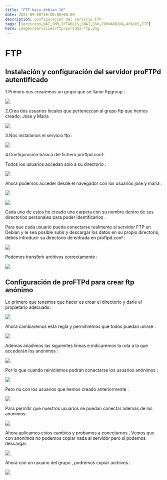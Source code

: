 ```yaml
---
title: "FTP bajo debian 10"
date: 2023-09-08T10:00:00+00:00
description: Configuracion del servicio FTP 
tags: [Servicios,NAT,SMR,IPTABLES,SNAT,SSH,FORWARDING,APACHE,FTP]
hero: images/servicios/ftp/portada-ftp.png
---
```

# FTP
##  Instalación y configuración del servidor proFTPd autentificado
1.Primero nos crearemos un grupo que se llame ftpgroup :

![](../img/Aspose.Words.5fca9cc1-3c81-4853-a5ed-a70b0122341b.160.png)

2.Crea dos usuarios locales que pertenezcan al grupo ftp que hemos creado: Jose y Maria

![](../img/Aspose.Words.5fca9cc1-3c81-4853-a5ed-a70b0122341b.161.png)

3.Nos instalamos el servicio ftp :

![](../img/Aspose.Words.5fca9cc1-3c81-4853-a5ed-a70b0122341b.162.png)

4.Configuración básica del fichero proftpd.conf:

Todos los usuarios accedan  solo a su directorio :

![](../img/Aspose.Words.5fca9cc1-3c81-4853-a5ed-a70b0122341b.163.png)

Ahora podemos acceder desde el navegador con los usuarios jose y maria  :

![](../img/Aspose.Words.5fca9cc1-3c81-4853-a5ed-a70b0122341b.164.png)

![](../img/Aspose.Words.5fca9cc1-3c81-4853-a5ed-a70b0122341b.165.png)

Cada uno de estos he creado una carpeta con su nombre dentro de sus directorios personales para poder identificarlos .

Para que cada usuario pueda conectarse realmente al servidor FTP en Debian y le sea posible subir y descargar los datos en su propio directorio, debes introducir su directorio de entrada en proftpd.conf :

![](../img/Aspose.Words.5fca9cc1-3c81-4853-a5ed-a70b0122341b.166.png)

Podemos transferir archivos correctamente :

![](../img/Aspose.Words.5fca9cc1-3c81-4853-a5ed-a70b0122341b.167.png)

## Configuración de proFTPd para crear ftp anónimo

Lo primero que tenemos que hacer es crear el directorio y darle el propietario adecuado:

![](../img/Aspose.Words.5fca9cc1-3c81-4853-a5ed-a70b0122341b.168.png)

Ahora cambiaremos esta regla y permitiremos que todos puedan unirse :

![](../img/Aspose.Words.5fca9cc1-3c81-4853-a5ed-a70b0122341b.169.png)

Ademas añadimos  las siguientes lineas e indicaremos la ruta a la que accederán los anónimos :

![](../img/Aspose.Words.5fca9cc1-3c81-4853-a5ed-a70b0122341b.170.png)

Por lo que cuando reiniciemos podrán conectarse los usuarios anónimos :

![](../img/Aspose.Words.5fca9cc1-3c81-4853-a5ed-a70b0122341b.171.png)

Pero no con los usuarios que hemos creado anteriormente :

![](../img/Aspose.Words.5fca9cc1-3c81-4853-a5ed-a70b0122341b.172.png)

Para permitir que nuestros usuarios se puedan conectar  ademas de los anonimos:

![](../img/Aspose.Words.5fca9cc1-3c81-4853-a5ed-a70b0122341b.173.png)

Ahora aplicamos estos cambios y probamos a conectarnos . Vemos que con anonimos no podemos copiar nada al servidor pero si podemos descargar.

![](../img/Aspose.Words.5fca9cc1-3c81-4853-a5ed-a70b0122341b.174.png)

Ahora con un usuario del grupo , podremos copiar archivos  :

![](../img/Aspose.Words.5fca9cc1-3c81-4853-a5ed-a70b0122341b.175.png)